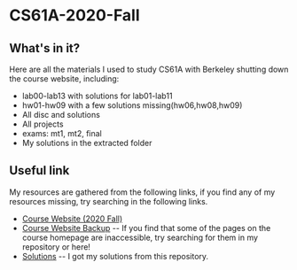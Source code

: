 # CS61A-2020-Fall
## What's in it?
Here are all the materials I used to study CS61A with Berkeley shutting down the course website, including:
- lab00-lab13 with solutions for lab01-lab11
- hw01-hw09 with a few solutions missing(hw06,hw08,hw09)
- All disc and solutions
- All projects
- exams: mt1, mt2, final
- My solutions in the extracted folder

## Useful link
My resources are gathered from the following links, if you find any of my resources missing, try searching in the following links.
- [Course Website (2020 Fall)](https://web.archive.org/web/20210104105406/https://cs61a.org/ "Wayback Machine") 
- [Course Website Backup](https://github.com/n0rea5on/CS61A-2020-Fall-Metarials-Mirror) -- If you find that some of the pages on the course homepage are inaccessible, try searching for them in my repository or here!
- [Solutions](https://github.com/half-dreamer/CS61A-20fa/) -- I got my solutions from this repository.